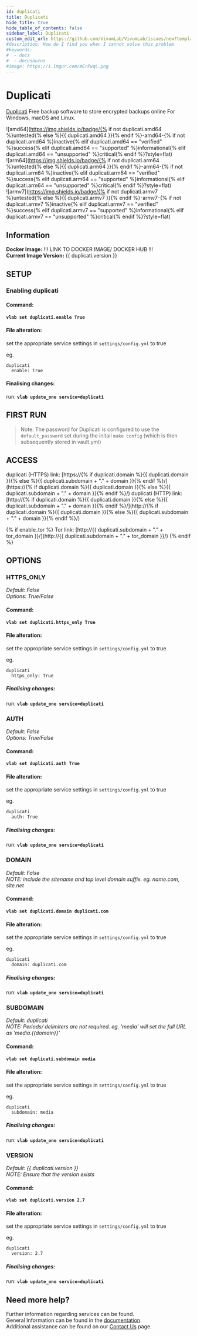 ```yaml
---
id: duplicati
title: Duplicati
hide_title: true
hide_table_of_contents: false
sidebar_label: Duplicati
custom_edit_url: https://github.com/VivumLab/VivumLab/issues/new?template=documentation.md
#description: How do I find you when I cannot solve this problem
#keywords:
#  - docs
#  - docusaurus
#image: https://i.imgur.com/mErPwqL.png
---
```


# Duplicati

[Duplicati](https://www.duplicati.com/) Free backup software to store encrypted backups online
For Windows, macOS and Linux.

![amd64](https://img.shields.io/badge/{% if not duplicati.amd64 %}untested{% else %}{{ duplicati.amd64 }}{% endif %}-amd64-{% if not duplicati.amd64 %}inactive{% elif duplicati.amd64 == "verified" %}success{% elif duplicati.amd64 == "supported" %}informational{% elif duplicati.amd64 == "unsupported" %}critical{% endif %}?style=flat) <br />
![arm64](https://img.shields.io/badge/{% if not duplicati.arm64 %}untested{% else %}{{ duplicati.arm64 }}{% endif %}-arm64-{% if not duplicati.arm64 %}inactive{% elif duplicati.arm64 == "verified" %}success{% elif duplicati.arm64 == "supported" %}informational{% elif duplicati.arm64 == "unsupported" %}critical{% endif %}?style=flat) <br />
![armv7](https://img.shields.io/badge/{% if not duplicati.armv7 %}untested{% else %}{{ duplicati.armv7 }}{% endif %}-armv7-{% if not duplicati.armv7 %}inactive{% elif duplicati.armv7 == "verified" %}success{% elif duplicati.armv7 == "supported" %}informational{% elif duplicati.armv7 == "unsupported" %}critical{% endif %}?style=flat) <br />

## Information


**Docker Image:** !!! LINK TO DOCKER IMAGE/ DOCKER HUB !!! <br />
**Current Image Version:** {{ duplicati.version }}

## SETUP

### Enabling duplicati

#### Command:

**`vlab set duplicati.enable True`**

#### File alteration:

set the appropriate service settings in `settings/config.yml` to true

eg.
```
duplicati
  enable: True
```

#### Finalising changes:

run: **`vlab update_one service=duplicati`**

## FIRST RUN

> Note: The password for Duplicati is configured to use the `default_password` set during the initail `make config` (which is then subsequently stored in vault.yml)

## ACCESS

duplicati (HTTPS) link: [https://{% if duplicati.domain %}{{ duplicati.domain }}{% else %}{{ duplicati.subdomain + "." + domain }}{% endif %}/](https://{% if duplicati.domain %}{{ duplicati.domain }}{% else %}{{ duplicati.subdomain + "." + domain }}{% endif %}/)
duplicati (HTTP) link: [http://{% if duplicati.domain %}{{ duplicati.domain }}{% else %}{{ duplicati.subdomain + "." + domain }}{% endif %}/](http://{% if duplicati.domain %}{{ duplicati.domain }}{% else %}{{ duplicati.subdomain + "." + domain }}{% endif %}/)

{% if enable_tor %}
Tor link: [http://{{ duplicati.subdomain + "." + tor_domain }}/](http://{{ duplicati.subdomain + "." + tor_domain }}/)
{% endif %}

## OPTIONS

### HTTPS_ONLY
*Default: False* <br />
*Options: True/False*

#### Command:

**`vlab set duplicati.https_only True`**

#### File alteration:

set the appropriate service settings in `settings/config.yml` to true

eg.
```
duplicati
  https_only: True
```

##### Finalising changes:

run: **`vlab update_one service=duplicati`**

### AUTH
*Default: False* <br />
*Options: True/False*

#### Command:

**`vlab set duplicati.auth True`**

#### File alteration:

set the appropriate service settings in `settings/config.yml` to true

eg.
```
duplicati
  auth: True
```

##### Finalising changes:

run: **`vlab update_one service=duplicati`**

### DOMAIN
*Default: False* <br />
*NOTE: include the sitename and top level domain suffix. eg. name.com, site.net*

#### Command:

**`vlab set duplicati.domain duplicati.com`**

#### File alteration:

set the appropriate service settings in `settings/config.yml` to true

eg.
```
duplicati
  domain: duplicati.com
```

##### Finalising changes:

run: **`vlab update_one service=duplicati`**

### SUBDOMAIN
*Default: duplicati* <br />
*NOTE: Periods/ delimiters are not required. eg. 'media' will set the full URL as 'media.{{domain}}'*

#### Command:

**`vlab set duplicati.subdomain media`**

#### File alteration:

set the appropriate service settings in `settings/config.yml` to true

eg.
```
duplicati
  subdomain: media
```

##### Finalising changes:

run: **`vlab update_one service=duplicati`**

### VERSION
*Default: {{  duplicati.version  }}* <br />
*NOTE: Ensure that the version exists*

#### Command:

**`vlab set duplicati.version 2.7`**

#### File alteration:

set the appropriate service settings in `settings/config.yml` to true

eg.
```
duplicati
  version: 2.7
```

##### Finalising changes:

run: **`vlab update_one service=duplicati`**

## Need more help?
Further information regarding services can be found. <br />
General Information can be found in the [documentation](https://docs.vivumlab.com). <br />
Additional assistance can be found on our [Contact Us](https://docs.vivumlab.com/Contact-us) page.
